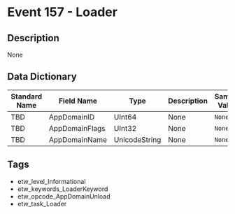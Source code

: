 # Event 157 - Loader

## Description
None

## Data Dictionary
|Standard Name|Field Name|Type|Description|Sample Value|
|---|---|---|---|---|
|TBD|AppDomainID|UInt64|None|`None`|
|TBD|AppDomainFlags|UInt32|None|`None`|
|TBD|AppDomainName|UnicodeString|None|`None`|

## Tags
* etw_level_Informational
* etw_keywords_LoaderKeyword
* etw_opcode_AppDomainUnload
* etw_task_Loader
